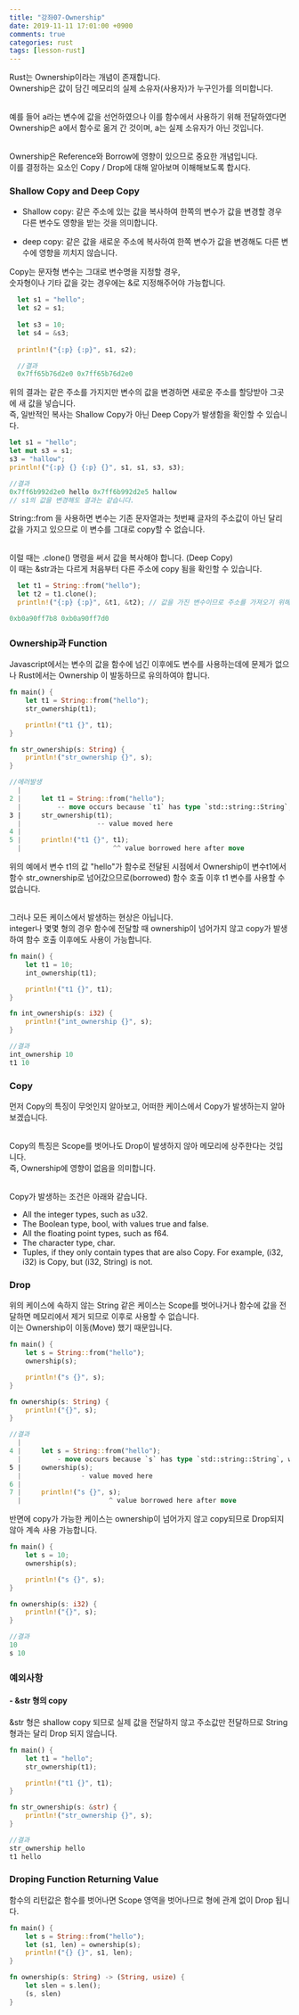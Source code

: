 ```yaml
---
title: "강좌07-Ownership"
date: 2019-11-11 17:01:00 +0900
comments: true
categories: rust
tags: [lesson-rust]
---
```




Rust는 Ownership이라는 개념이 존재합니다.<br>
Ownership은 값이 담긴 메모리의 실제 소유자(사용자)가 누구인가를 의미합니다.<br><br>

예를 들어 a라는 변수에 값을 선언하였으나 이를 함수에서 사용하기 위해 전달하였다면 Ownership은 a에서 함수로 옮겨 간 것이며, a는 실제 소유자가 아닌 것입니다.<br><br>

Ownership은 Reference와 Borrow에 영향이 있으므로 중요한 개념입니다.<br>
이를 결정하는 요소인 Copy / Drop에 대해 알아보며 이해해보도록 합시다.<br>


### Shallow Copy and Deep Copy 

- Shallow copy: 같은 주소에 있는 값을 복사하여 한쪽의 변수가 값을 변경할 경우 다른 변수도 영향을 받는 것을 의미합니다.

- deep copy: 같은 값을 새로운 주소에 복사하여 한쪽 변수가 값을 변경해도 다른 변수에 영향을 끼치지 않습니다.

Copy는 문자형 변수는 그대로 변수명을 지정할 경우,<br>
숫자형이나 기타 값을 갖는 경우에는 &로 지정해주어야 가능합니다.<br>

```rust
  let s1 = "hello";
  let s2 = s1;
  
  let s3 = 10;
  let s4 = &s3;
  
  println!("{:p} {:p}", s1, s2);

  //결과
  0x7ff65b76d2e0 0x7ff65b76d2e0
```
  
위의 결과는 같은 주소를 가지지만 변수의 값을 변경하면 새로운 주소를 할당받아 그곳에 새 값을 넣습니다.<br>
즉, 일반적인 복사는 Shallow Copy가 아닌 Deep Copy가 발생함을 확인할 수 있습니다.<br>

  ```rust
  let s1 = "hello";
  let mut s3 = s1;
  s3 = "hallow";
  println!("{:p} {} {:p} {}", s1, s1, s3, s3);
  
  //결과 
  0x7ff6b992d2e0 hello 0x7ff6b992d2e5 hallow
  // s1의 값을 변경해도 결과는 같습니다.
```

String::from 을 사용하면 변수는 기존 문자열과는 첫번째 글자의 주소값이 아닌 달리 값을 가지고 있으므로 이 변수를 그대로 copy할 수 없습니다.<br><br>

이럴 때는 .clone() 명령을 써서 값을 복사해야 합니다. (Deep Copy)<br>
이 때는 &str과는 다르게 처음부터 다른 주소에 copy 됨을 확인할 수 있습니다.

```rust
  let t1 = String::from("hello");
  let t2 = t1.clone();
  println!("{:p} {:p}", &t1, &t2); // 값을 가진 변수이므로 주소를 가져오기 위해 &를 붙여야 합니다.

0xb0a90ff7b8 0xb0a90ff7d0
```


### Ownership과 Function

Javascript에서는 변수의 값을 함수에 넘긴 이후에도 변수를 사용하는데에 문제가 없으나 Rust에서는 Ownership 이 발동하므로 유의하여야 합니다. 


```rust
fn main() {
    let t1 = String::from("hello");
    str_ownership(t1);

    println!("t1 {}", t1);
}

fn str_ownership(s: String) {
    println!("str_ownership {}", s);
}

//에러발생
  |
2 |     let t1 = String::from("hello");
  |         -- move occurs because `t1` has type `std::string::String`, which does not implement the `Copy` trait
3 |     str_ownership(t1);
  |                   -- value moved here
4 | 
5 |     println!("t1 {}", t1);
  |                       ^^ value borrowed here after move
```

위의 예에서 변수 t1의 값 "hello"가 함수로 전달된 시점에서 Ownership이 변수t1에서 함수 str_ownership로 넘어갔으므로(borrowed) 함수 호출 이후 t1 변수를 사용할 수 없습니다.<br><br>


그러나 모든 케이스에서 발생하는 현상은 아닙니다.<br>
integer나 몇몇 형의 경우 함수에 전달할 때 ownership이 넘어가지 않고 copy가 발생하여 함수 호출 이후에도 사용이 가능합니다.

```rust
fn main() {
    let t1 = 10;
    int_ownership(t1);

    println!("t1 {}", t1);
}

fn int_ownership(s: i32) {
    println!("int_ownership {}", s);
}

//결과
int_ownership 10
t1 10
```



### Copy

먼저 Copy의 특징이 무엇인지 알아보고, 어떠한 케이스에서 Copy가 발생하는지 알아보겠습니다. <br><br>

Copy의 특징은 Scope를 벗어나도 Drop이 발생하지 않아 메모리에 상주한다는 것입니다.<br>
즉, Ownership에 영향이 없음을 의미합니다.<br><br>

Copy가 발생하는 조건은 아래와 같습니다.

- All the integer types, such as u32.
- The Boolean type, bool, with values true and false.
- All the floating point types, such as f64.
- The character type, char.
- Tuples, if they only contain types that are also Copy. For example, (i32, i32) is Copy, but (i32, String) is not.


### Drop

위의 케이스에 속하지 않는 String 같은 케이스는 Scope를 벗어나거나 함수에 값을 전달하면 메모리에서 제거 되므로 이후로 사용할 수 없습니다.<br>
이는 Ownership이 이동(Move) 했기 때문입니다.


```rust
fn main() {
    let s = String::from("hello");
    ownership(s);

    println!("s {}", s);
}

fn ownership(s: String) {
    println!("{}", s);
}

//결과
  |
4 |     let s = String::from("hello");
  |         - move occurs because `s` has type `std::string::String`, which does not implement the `Copy` trait
5 |     ownership(s);
  |               - value moved here
6 | 
7 |     println!("s {}", s);
  |                      ^ value borrowed here after move
```

반면에 copy가 가능한 케이스는 ownership이 넘어가지 않고 copy되므로 Drop되지 않아 계속 사용 가능합니다.

```rust
fn main() {
    let s = 10;
    ownership(s);

    println!("s {}", s);
}

fn ownership(s: i32) {
    println!("{}", s);
}

//결과
10
s 10
```






### 예외사항

#### - &str 형의 copy

&str 형은 shallow copy 되므로 실제 값을 전달하지 않고 주소값만 전달하므로 String형과는 달리 Drop 되지 않습니다.

```rust
fn main() {
    let t1 = "hello";
    str_ownership(t1);

    println!("t1 {}", t1);
}

fn str_ownership(s: &str) {
    println!("str_ownership {}", s);
}

//결과
str_ownership hello
t1 hello
```





### Droping Function Returning Value

함수의 리턴값은 함수를 벗어나면 Scope 영역을 벗어나므로 형에 관계 없이 Drop 됩니다.

```rust
fn main() {
    let s = String::from("hello");
    let (s1, len) = ownership(s);
    println!("{} {}", s1, len);
}

fn ownership(s: String) -> (String, usize) {
    let slen = s.len();
    (s, slen)
}
```

